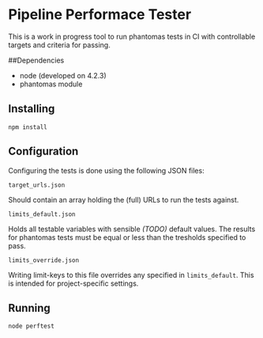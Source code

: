 # Pipeline Performace Tester
This is a work in progress tool to run phantomas tests in CI with controllable targets and criteria for passing.

##Dependencies
- node (developed on 4.2.3)
- phantomas module

## Installing
```
npm install
```

## Configuration
Configuring the tests is done using the following JSON files:
```
target_urls.json
```
Should contain an array holding the (full) URLs to run the tests against.

```
limits_default.json
```
Holds all testable variables with sensible *(TODO)* default values. The results for phantomas tests must be equal or less than the tresholds specified to pass.

```
limits_override.json
```
Writing limit-keys to this file overrides any specified in `limits_default`. This is intended for project-specific settings.

## Running
```
node perftest
```

